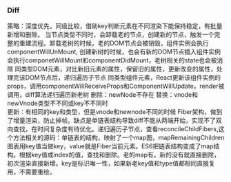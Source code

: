 ### Diff ###  

策略：深度优先，同级比较，借助key判断元素在不同渲染下能保持稳定，有批量新增和删除。
当节点类型不同时，会卸载老的节点，创建新的节点，触发一个完整的重建流程。卸载老树的时候，老的DOM节点会被销毁，组件实例会执行componentWillUnMount, 创建新树的时候，也会有新的DOM节点插入组件实例会执行componetWillMount和componentDidMount，老树相关的state也会被消除
同类型DOM元素，对比新旧元素的属性，保留旧的属性，更新改变的属性，处理完该DOM节点后，递归遍历子节点
同类型组件元素，React更新该组件实例的props，调用componentWillReceiveProps和ComponentWillUpdate，render被调用，diff算法递归遍历新老树
 删除：newNode不存在
替换：vnode和newVnode类型不不同或key不不同时														
更新：有相同的key和类型，但是vnode和newnode不同的时候
Fiber架构，做到了增量渲染，防止掉帧。缺点是单链表结构导致diff不能从两端开始，实现不了双向查找，在时间复杂度有待优化。递归遍历子节点，查看reconcileChildFibers,这个方法相关的源码：单链表的结构，映射了一个map图，mapRemainingChildren图表用key值当做key，value就是Fiber当前元素。ES6把链表结构变成了map结构。根据key值或index的值，查找和删除。老的map有，新的没有就直接删除，初次渲染直接新增。key是标识唯一性，如果新老key值和type值都相同直接复用，不需要重绘。